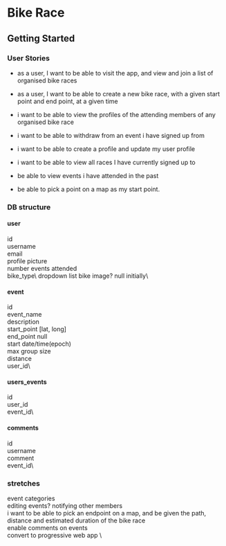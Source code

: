 # Bike Race
## Getting Started

### User Stories
- as a user, I want to be able to visit the app, and view and join a list of organised bike races

- as a user, I want to be able to create a new bike race, with a given start point and end point, at a given time

- i want to be able to view the profiles of the attending members of any organised bike race

- i want to be able to withdraw from an event i have signed up from

- i want to be able to create a profile and update my user profile

- i want to be able to view all races I have currently signed up to

- be able to view events i have attended in the past

- be able to pick a point on a map as my start point.

### DB structure

#### user
id\
username\
email\
profile picture\
number events attended\
bike_type\ dropdown list
bike image? null initially\


#### event
id\
event_name\
description\
start_point [lat, long]\
end_point null\
start date/time(epoch)\
max group size\
distance\
user_id\


#### users_events
id\
user_id\
event_id\


#### comments
id\
username\
comment\
event_id\

### stretches

event categories\
editing events? notifying other members\
i want to be able to pick an endpoint on a map, and be given the path, distance and estimated duration of the bike race\
enable comments on events\
convert to progressive web app \

